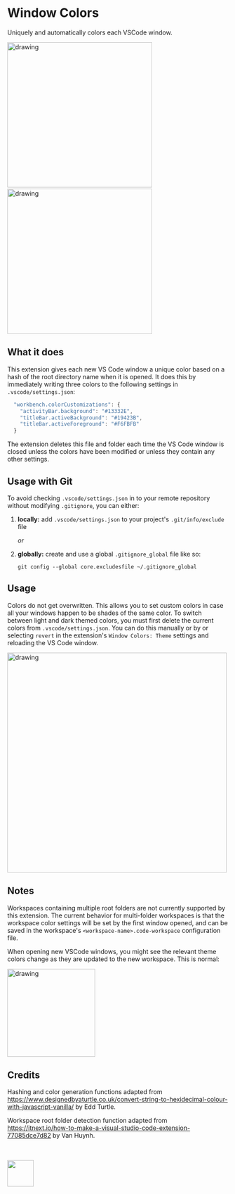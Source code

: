 # Window Colors

Uniquely and automatically colors each VSCode window.

<img src="https://raw.githubusercontent.com/stuartcrobinson/unique-window-colors/master/img/live_dark_screenshot.png" alt="drawing" width="330"/> &nbsp;&nbsp;&nbsp;
<img src="https://raw.githubusercontent.com/stuartcrobinson/unique-window-colors/master/img/live_light_screenshot.png" alt="drawing" width="330"/>

## What it does

This extension gives each new VS Code window a unique color based on a hash of the root directory name when it is opened.  It does this by immediately writing three colors to the following settings in `.vscode/settings.json`:

```javascript
  "workbench.colorCustomizations": {
    "activityBar.background": "#13332E",
    "titleBar.activeBackground": "#19423B",
    "titleBar.activeForeground": "#F6FBFB"
  }
```

The extension deletes this file and folder each time the VS Code window is closed unless the colors have been modified or unless they contain any other settings.  

## Usage with Git

To avoid checking `.vscode/settings.json` in to your remote repository without modifying `.gitignore`, you can either:

1. **locally:** add `.vscode/settings.json` to your project's `.git/info/exclude` file

    _or_

2.  **globally:** create and use a global `.gitignore_global` file like so:

    ```git config --global core.excludesfile ~/.gitignore_global```

## Usage

Colors do not get overwritten.  This allows you to set custom colors in case all your windows happen to be shades of the same color.  To switch between light and dark themed colors, you must first delete the current colors from `.vscode/settings.json`.  You can do this manually or by or selecting `revert` in the extension's `Window Colors: Theme` settings and reloading the VS Code window.

<img src="https://github.com/stuartcrobinson/unique-window-colors/blob/master/img/settings.png?raw=true" alt="drawing" width="500"/>

## Notes

Workspaces containing multiple root folders are not currently supported by this extension.  The current behavior for multi-folder workspaces is that the workspace color settings will be set by the first window opened, and can be saved in the workspace's `<workspace-name>.code-workspace` configuration file.

When opening new VSCode windows, you might see the relevant theme colors change as they are updated to the new workspace.  This is normal:

<img src="https://github.com/stuartcrobinson/unique-window-colors/blob/master/img/colorflicker.gif?raw=true" alt="drawing" width="200"/>

## Credits

Hashing and color generation functions adapted from https://www.designedbyaturtle.co.uk/convert-string-to-hexidecimal-colour-with-javascript-vanilla/ by Edd Turtle.

Workspace root folder detection function adapted from https://itnext.io/how-to-make-a-visual-studio-code-extension-77085dce7d82 by Van Huynh.



<br><br>
<img style="vertical-align: middle;" src="https://raw.githubusercontent.com/stuartcrobinson/unique-window-colors/master/img/icon_602.png" width="60" />
